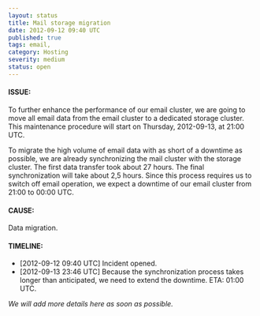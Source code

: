 ```yaml
---
layout: status
title: Mail storage migration
date: 2012-09-12 09:40 UTC
published: true
tags: email,
category: Hosting
severity: medium
status: open
---
```


#### ISSUE:

To further enhance the performance of our email cluster, we are going to move all email data from the email cluster to a dedicated storage cluster. This maintenance procedure will start on Thursday, 2012-09-13, at 21:00 UTC.

To migrate the high volume of email data with as short of a downtime as possible, we are already synchronizing the mail cluster with the storage cluster. The first data transfer took about 27 hours. The final synchronization will take about 2,5 hours. Since this process requires us to switch off email operation, we expect a downtime of our email cluster from 21:00 to 00:00 UTC.


#### CAUSE:

Data migration.


#### TIMELINE:

* [2012-09-12 09:40 UTC] Incident opened. 
* [2012-09-13 23:46 UTC] Because the synchronization process takes longer than anticipated, we need to extend the downtime. ETA: 01:00 UTC.

*We will add more details here as soon as possible.*

